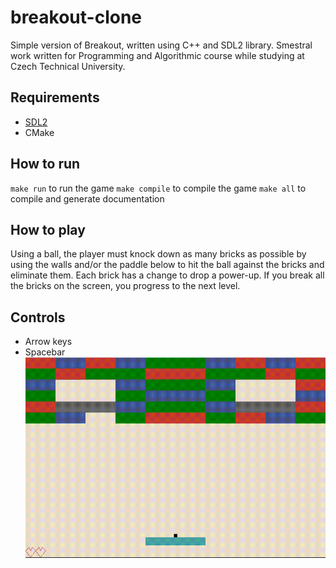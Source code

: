 # breakout-clone
Simple version of Breakout, written using C++ and SDL2 library.
Smestral work written for Programming and Algorithmic course while studying at Czech Technical University.
## Requirements
* [SDL2](https://www.libsdl.org/)
* CMake
## How to run
`make run` to run the game
`make compile`  to compile the game
`make all` to compile and generate documentation
## How to play
Using a ball, the player must knock down as many bricks as possible by using the walls and/or the paddle below to hit the ball against the bricks and eliminate them.
Each brick has a change to drop a power-up. If you break all the bricks on the screen, you progress to the next level.
## Controls
* Arrow keys
* Spacebar
![game](https://github.com/kosorpet/breakout-clone/blob/main/gif/game.gif)

